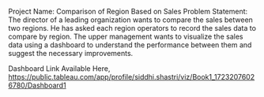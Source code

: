 Project Name: Comparison of Region Based on Sales
Problem Statement:  The director of a leading organization wants to compare the sales between two regions. He has asked each region operators to record the sales 
data to compare by region. The upper management wants to visualize the sales data using a dashboard to understand the performance between them and suggest the 
necessary improvements.

Dashboard Link Available Here,
https://public.tableau.com/app/profile/siddhi.shastri/viz/Book1_17232076026780/Dashboard1
